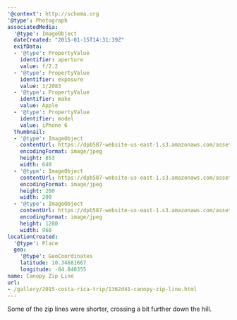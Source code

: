 ```yaml
---
'@context': http://schema.org
'@type': Photograph
associatedMedia:
  '@type': ImageObject
  dateCreated: "2015-01-15T14:31:39Z"
  exifData:
  - '@type': PropertyValue
    identifier: aperture
    value: f/2.2
  - '@type': PropertyValue
    identifier: exposure
    value: 1/2083
  - '@type': PropertyValue
    identifier: make
    value: Apple
  - '@type': PropertyValue
    identifier: model
    value: iPhone 6
  thumbnail:
  - '@type': ImageObject
    contentUrl: https://dpb587-website-us-east-1.s3.amazonaws.com/asset/gallery/2015-costa-rica-trip/1362d41-canopy-zip-line~640w.jpg
    encodingFormat: image/jpeg
    height: 853
    width: 640
  - '@type': ImageObject
    contentUrl: https://dpb587-website-us-east-1.s3.amazonaws.com/asset/gallery/2015-costa-rica-trip/1362d41-canopy-zip-line~200x200.jpg
    encodingFormat: image/jpeg
    height: 200
    width: 200
  - '@type': ImageObject
    contentUrl: https://dpb587-website-us-east-1.s3.amazonaws.com/asset/gallery/2015-costa-rica-trip/1362d41-canopy-zip-line~1280.jpg
    encodingFormat: image/jpeg
    height: 1280
    width: 960
locationCreated:
  '@type': Place
  geo:
    '@type': GeoCoordinates
    latitude: 10.34681667
    longitude: -84.840355
name: Canopy Zip Line
url:
- /gallery/2015-costa-rica-trip/1362d41-canopy-zip-line.html
---
```


Some of the zip lines were shorter, crossing a bit further down the hill.
